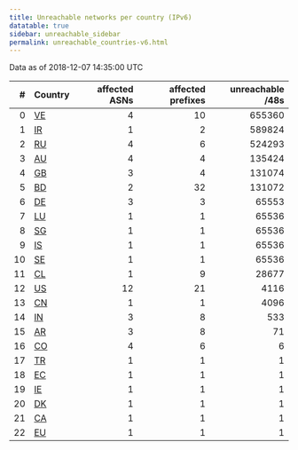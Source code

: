```yaml
---
title: Unreachable networks per country (IPv6)
datatable: true
sidebar: unreachable_sidebar
permalink: unreachable_countries-v6.html
---
```


Data as of 2018-12-07 14:35:00 UTC

<div class="datatable-begin"></div>

|   # | Country                      |   affected ASNs |   affected prefixes |   unreachable /48s |
|----:|:-----------------------------|----------------:|--------------------:|-------------------:|
|   0 | [VE](unreachable_ve-v6.html) |               4 |                  10 |             655360 |
|   1 | [IR](unreachable_ir-v6.html) |               1 |                   2 |             589824 |
|   2 | [RU](unreachable_ru-v6.html) |               4 |                   6 |             524293 |
|   3 | [AU](unreachable_au-v6.html) |               4 |                   4 |             135424 |
|   4 | [GB](unreachable_gb-v6.html) |               3 |                   4 |             131074 |
|   5 | [BD](unreachable_bd-v6.html) |               2 |                  32 |             131072 |
|   6 | [DE](unreachable_de-v6.html) |               3 |                   3 |              65553 |
|   7 | [LU](unreachable_lu-v6.html) |               1 |                   1 |              65536 |
|   8 | [SG](unreachable_sg-v6.html) |               1 |                   1 |              65536 |
|   9 | [IS](unreachable_is-v6.html) |               1 |                   1 |              65536 |
|  10 | [SE](unreachable_se-v6.html) |               1 |                   1 |              65536 |
|  11 | [CL](unreachable_cl-v6.html) |               1 |                   9 |              28677 |
|  12 | [US](unreachable_us-v6.html) |              12 |                  21 |               4116 |
|  13 | [CN](unreachable_cn-v6.html) |               1 |                   1 |               4096 |
|  14 | [IN](unreachable_in-v6.html) |               3 |                   8 |                533 |
|  15 | [AR](unreachable_ar-v6.html) |               3 |                   8 |                 71 |
|  16 | [CO](unreachable_co-v6.html) |               4 |                   6 |                  6 |
|  17 | [TR](unreachable_tr-v6.html) |               1 |                   1 |                  1 |
|  18 | [EC](unreachable_ec-v6.html) |               1 |                   1 |                  1 |
|  19 | [IE](unreachable_ie-v6.html) |               1 |                   1 |                  1 |
|  20 | [DK](unreachable_dk-v6.html) |               1 |                   1 |                  1 |
|  21 | [CA](unreachable_ca-v6.html) |               1 |                   1 |                  1 |
|  22 | [EU](unreachable_eu-v6.html) |               1 |                   1 |                  1 |

<div class="datatable-end"></div>